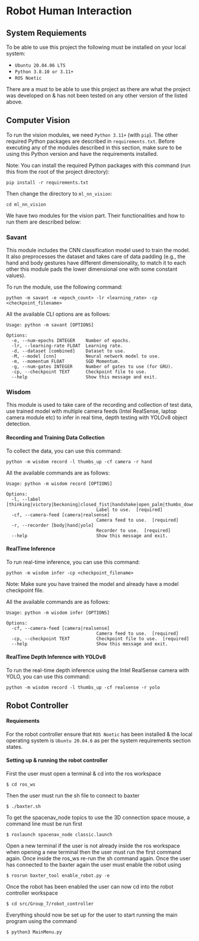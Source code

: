 # Robot Human Interaction

## System Requiements
To be able to use this project the following must be installed on your local system:

  - `Ubuntu 20.04.06 LTS`
  - `Python 3.8.10 or 3.11+`
  - `ROS Noetic`

There are a must to be able to use this project as there are what the project was developed on & has not been tested on any other version of the listed above.

## Computer Vision

To run the vision modules, we need `Python 3.11+` (with `pip`). The other required Python packages are described in `requirements.txt`. Before executing any of the modules described in this section, make sure to be using this Python version and have the requirements installed.

Note: You can install the required Python packages with this command (run this from the root of the project directory):

```shell
pip install -r requirements.txt
```

Then change the directory to `ml_nn_vision`:

```shell
cd ml_nn_vision
```

We have two modules for the vision part. Their functionalities and how to run them are described below:

### Savant

This module includes the CNN classification model used to train the model. It also preprocesses the dataset and takes care of data padding (e.g., the hand and body gestures have different dimensionality, to match it to each other this module pads the lower dimensional one with some constant values).

To run the module, use the following command:

```shell
python -m savant -e <epoch_count> -lr <learning_rate> -cp <checkpoint_filename>
```

All the available CLI options are as follows:

```shell
Usage: python -m savant [OPTIONS]

Options:
  -e, --num-epochs INTEGER    Number of epochs.
  -lr, --learning-rate FLOAT  Learning rate.
  -d, --dataset [combined]    Dataset to use.
  -M, --model [cnn]           Neural network model to use.
  -m, --momentum FLOAT        SGD Momentum.
  -g, --num-gates INTEGER     Number of gates to use (for GRU).
  -cp, --checkpoint TEXT      Checkpoint file to use.
  --help                      Show this message and exit.
```

### Wisdom

This module is used to take care of the recording and collection of test data, use trained model with multiple camera feeds (Intel RealSense, laptop camera module etc) to infer in real time, depth testing with YOLOv8 object detection.

#### Recording and Training Data Collection

To collect the data, you can use this command:

```shell
python -m wisdom record -l thumbs_up -cf camera -r hand
```

All the available commands are as follows:

```shell
Usage: python -m wisdom record [OPTIONS]

Options:
  -l, --label [thinking|victory|beckoning|closed_fist|handshake|open_palm|thumbs_down|thumbs_up]
                                  Label to use.  [required]
  -cf, --camera-feed [camera|realsense]
                                  Camera feed to use.  [required]
  -r, --recorder [body|hand|yolo]
                                  Recorder to use.  [required]
  --help                          Show this message and exit.
```

#### RealTime Inference

To run real-time inference, you can use this command:

```shell
python -m wisdom infer -cp <checkpoint_filename>
```

Note: Make sure you have trained the model and already have a model checkpoint file.

All the available commands are as follows:

```shell
Usage: python -m wisdom infer [OPTIONS]

Options:
  -cf, --camera-feed [camera|realsense]
                                  Camera feed to use.  [required]
  -cp, --checkpoint TEXT          Checkpoint file to use.  [required]
  --help                          Show this message and exit.
```

#### RealTime Depth Inference with YOLOv8

To run the real-time depth inference using the Intel RealSense camera with YOLO, you can use this command:

```shell
python -m wisdom record -l thumbs_up -cf realsense -r yolo
```

## Robot Controller

#### Requiements
For the robot controller ensure that `ROS Noetic` has been installed & the local operating system is `Ubuntu 20.04.6` as per the system requirements section states.

#### Setting up & running the robot controller
First the user must open a terminal & cd into the ros workspace
```shell
$ cd ros_ws 
```

Then the user must run the sh file to connect to baxter
```shell
$ ./baxter.sh
```

To get the spacenav_node topics to use the 3D connection space mouse, a command line must be run first
```shell
$ roslaunch spacenav_node classic.launch
```

Open a new terminal if the user is not already inside the ros workspace when opening a new terminal then the user must run the first command again. Once inside the ros_ws re-run the sh command again. Once the user has connected to the baxter again the user must enable the robot using
```shell
$ rosrun baxter_tool enable_robot.py -e 
```

Once the robot has been enabled the user can now cd into the robot controller workspace
```shell
$ cd src/Group_7/robot_controller 
```

Everything should now be set up for the user to start running the main program using the command
```shell
$ python3 MainMenu.py 
```

